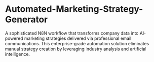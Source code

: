 # Automated-Marketing-Strategy-Generator
A sophisticated N8N workflow that transforms company data into AI-powered marketing strategies delivered via professional email communications. This enterprise-grade automation solution eliminates manual strategy creation by leveraging industry analysis and artificial intelligence.
